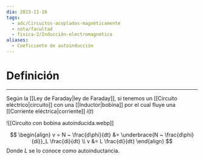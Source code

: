 ```yaml
---
dia: 2023-11-16
tags:
  - adc/Circuitos-acoplados-magnéticamente
  - nota/facultad
  - fisica-2/Inducción-electromagnética
aliases:
  - Coeficiente de autoinducción
---
```

# Definición
---
Según la [[Ley de Faraday|ley de Faraday]], si tenemos un [[Circuito eléctrico|circuito]] con una [[Inductor|bobina]] por el cual fluye una [[Corriente eléctrica|corriente]] $i(t)$

![[Circuito con bobina autoinducida.webp]]

$$ \begin{align} 
	v = N ~ \frac{d\phi}{dt} &= \underbrace{N ~ \frac{d\phi}{di}}_L \frac{di}{dt} \\
	v &= L \frac{di}{dt} 
\end{align} $$
Donde $L$ se lo conoce como autoinductancia.